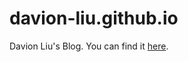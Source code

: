 davion-liu.github.io
=====================

Davion Liu's Blog. You can find it [here][1].

[1]: https://davion-liu.github.io
